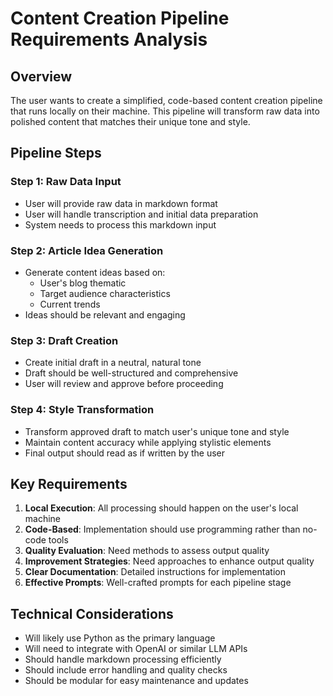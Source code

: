 # Content Creation Pipeline Requirements Analysis

## Overview
The user wants to create a simplified, code-based content creation pipeline that runs locally on their machine. This pipeline will transform raw data into polished content that matches their unique tone and style.

## Pipeline Steps

### Step 1: Raw Data Input
- User will provide raw data in markdown format
- User will handle transcription and initial data preparation
- System needs to process this markdown input

### Step 2: Article Idea Generation
- Generate content ideas based on:
  - User's blog thematic
  - Target audience characteristics
  - Current trends
- Ideas should be relevant and engaging

### Step 3: Draft Creation
- Create initial draft in a neutral, natural tone
- Draft should be well-structured and comprehensive
- User will review and approve before proceeding

### Step 4: Style Transformation
- Transform approved draft to match user's unique tone and style
- Maintain content accuracy while applying stylistic elements
- Final output should read as if written by the user

## Key Requirements

1. **Local Execution**: All processing should happen on the user's local machine
2. **Code-Based**: Implementation should use programming rather than no-code tools
3. **Quality Evaluation**: Need methods to assess output quality
4. **Improvement Strategies**: Need approaches to enhance output quality
5. **Clear Documentation**: Detailed instructions for implementation
6. **Effective Prompts**: Well-crafted prompts for each pipeline stage

## Technical Considerations

- Will likely use Python as the primary language
- Will need to integrate with OpenAI or similar LLM APIs
- Should handle markdown processing efficiently
- Should include error handling and quality checks
- Should be modular for easy maintenance and updates
